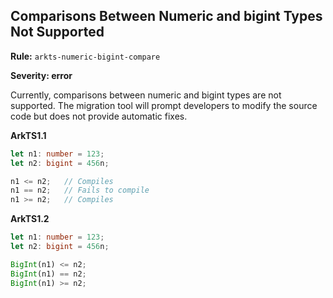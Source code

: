 ## Comparisons Between Numeric and bigint Types Not Supported

**Rule:** `arkts-numeric-bigint-compare`

**Severity: error**

 Currently, comparisons between numeric and bigint types are not supported. The migration tool will prompt developers to modify the source code but does not provide automatic fixes.

**ArkTS1.1**

```typescript
let n1: number = 123;
let n2: bigint = 456n;

n1 <= n2;   // Compiles
n1 == n2;   // Fails to compile
n1 >= n2;   // Compiles
```

**ArkTS1.2**

```typescript
let n1: number = 123;
let n2: bigint = 456n;

BigInt(n1) <= n2;
BigInt(n1) == n2;
BigInt(n1) >= n2;
```